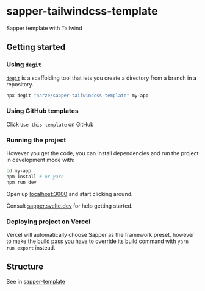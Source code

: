# sapper-tailwindcss-template

Sapper template with Tailwind

## Getting started

### Using `degit`

[`degit`](https://github.com/Rich-Harris/degit) is a scaffolding tool that lets you create a directory from a branch in a repository.

```bash
npx degit "narze/sapper-tailwindcss-template" my-app
```

### Using GitHub templates

Click `Use this template` on GitHub

### Running the project

However you get the code, you can install dependencies and run the project in development mode with:

```bash
cd my-app
npm install # or yarn
npm run dev
```

Open up [localhost:3000](http://localhost:3000) and start clicking around.

Consult [sapper.svelte.dev](https://sapper.svelte.dev) for help getting started.

### Deploying project on Vercel

Vercel will automatically choose Sapper as the framework preset, however to make the build pass you have to override its build command with `yarn run export` instead.

## Structure

See in [sapper-template](https://github.com/sveltejs/sapper-template#structure)
